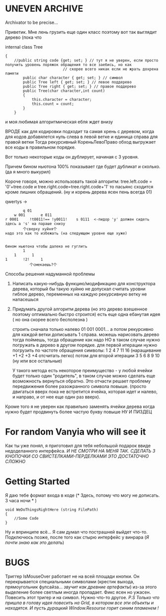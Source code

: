 # UNEVEN ARCHIVE
Archivator to be precise... 

Приветик. Мне лень грузить еще один класс поэтому вот так выглядит дерево (пока что

internal class Tree
        
	{ 
	    //public string code {get; set; } // тут я не уверен, если просто получить уровень поряжок обращения то все заебись, но как
	    				      // скорее всего никак если не жрать дохрена памяти
            public char character { get; set; } // символ
            public Tree left { get; set; } // левое поддерево
            public Tree right { get; set; } // правое поддерево
            public Tree(char character,int count)
            {
                this.character = character;
                this.count = count;
            }           
        }
	
и моя любимая алгоритмическая ебля ждет внизу
	
ВРОДЕ как для кодировки подходит та самая хрень с деревом, когда для кодов добавялется нуль слева в левой ветке и единица справа для правой ветки
Тогда рекурсивный КореньЛевоПраво обход выгружает все коды в правильном порядке.

Вот только некоторые коды он дублирует, начиная с 3 уровня. 

Причем бином ньютона 100% показывает где будет дубликат и сколько. (да я много выкурил)

Короче говоря, можно использовать такой алгоритм: tree.left.code = '0'+tree.code и tree.right.code=tree.right.code+'1'
то пасьянс сходится кроме лишних обращений. (ну и корень дерева ясен пень всегда 01)

qwertys -> 	

			
			q 01 
		w 001		e 011
	r 0001	   !t0011!== !y0011!	s 0111  <-пидор 'y' должен сидеть здесь а 's' на параше снизу	
		    个сверху хуйня个
	надо это как то избежать (на следующем уровне еще хуже)
	
		 
	бином ньютона чтобы далеко не гуглить
			1
		1		1
	1		!2!		1
	           个смекаешь?个
Способы решения надуманной проблемы		
1) Написать какую-нибудь функцию/модификацию для конструктора дерева, который бы такую хуйню не допускал
	считать уровни гиблое дерево, переменных на каждую рекурсивную ветку не напасешься
	
2) Придумать другой алгоритм дерева (но это дерево взешенное поэтому оптимально быстро строится)
есть  еще одна ебанутая идея ( но она скорее всего бесполезна )


	строить сначала только налево 01 001 0001...
	а потом рекурсивно для каждой ветки дописывать 1 справа. 
	можешь нарисовать дерево тогда поймешь, тогда обращение как надо 
	НО в таком случае нужно погружать в дерево в другом порядке.
	для первой итерации нужно погрузить по частоте обращения символы:
		1 2 4 7 11 16  (наращивание +1 +2 +3 +4 отсчитать легко)
	потом для второй итерации
		3 5 6 8 9 10 (ну или все остальные)
	
	У такого метода есть некоторое преимущество - у любой ячейки будет только один "родитель", в таком случае можно сделать
	еще возможность вернуться обратно. Это отчасти решает проблему передвижения более разожранного символа повыше. (просто двигаться вверх пока не встретится ячейка, которая идет и налево, и направо, и от нее еще один раз вверх).
	
		
Кроме того я не уверен как правильно заменять ячейки дерева когда нужно будет продвинуть более частую букву повыше
НУ И ПИЗДЕЦ 
	
# For random Vanyia who will see it

Как ты уже понял, я приготовил для тебя небольшой подарок ввиде недоделанного интерфейса.
*И НЕ СМОТРИ НА МЕНЯ ТАК. СДЕЛАТЬ 3 КНОПОЧКИ СО СВИСТЕЛКАМИ-ПЕРДЕЛКАМИ ЭТО ДОСТАТОЧНО СЛОЖНО*

# Getting Started

Я даю тебе формат входа в коде (* Здесь, потому что могу не дописать. 3 часа ночи * )

```
void WeDoThingsRightHere (string FilePath)
{
	//Some Code
}
```
Ну и впринципе всё... Я сам думал что пострашней выйдет что-то. Подключюсь позже, после того как стырю интерфейс у винрара (*Я почти знаю как это делать*)

# BUGS

Триггер IsMouseOver работает не на всей площади кнопки. Он перекрывается специальными символами 
(крестик выхода, прямоугольник фулсайза... *звучит как древние артефакты*)
из-за этого выделение более светлым иногда пропадает.
Фикс ясен но ужасен. Повесить этот тригер и на символ. 
Нужно что-то другое.
*P.S Только что пришла в голову идея повесить на Grid, в котором все эти объекты и находятся.
И пусть дурацкий Window.Resourse горит синим пламенем !*
